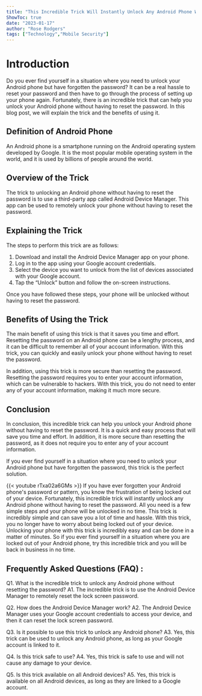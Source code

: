```yaml
---
title: "This Incredible Trick Will Instantly Unlock Any Android Phone Without Having to Reset the Password!"
ShowToc: true 
date: "2023-01-17"
author: "Rose Rodgers" 
tags: ["Technology","Mobile Security"]
---
```

# Introduction
Do you ever find yourself in a situation where you need to unlock your Android phone but have forgotten the password? It can be a real hassle to reset your password and then have to go through the process of setting up your phone again. Fortunately, there is an incredible trick that can help you unlock your Android phone without having to reset the password. In this blog post, we will explain the trick and the benefits of using it. 

## Definition of Android Phone
An Android phone is a smartphone running on the Android operating system developed by Google. It is the most popular mobile operating system in the world, and it is used by billions of people around the world. 

## Overview of the Trick
The trick to unlocking an Android phone without having to reset the password is to use a third-party app called Android Device Manager. This app can be used to remotely unlock your phone without having to reset the password. 

## Explaining the Trick
The steps to perform this trick are as follows: 

1. Download and install the Android Device Manager app on your phone. 
2. Log in to the app using your Google account credentials. 
3. Select the device you want to unlock from the list of devices associated with your Google account. 
4. Tap the “Unlock” button and follow the on-screen instructions. 

Once you have followed these steps, your phone will be unlocked without having to reset the password. 

## Benefits of Using the Trick
The main benefit of using this trick is that it saves you time and effort. Resetting the password on an Android phone can be a lengthy process, and it can be difficult to remember all of your account information. With this trick, you can quickly and easily unlock your phone without having to reset the password. 

In addition, using this trick is more secure than resetting the password. Resetting the password requires you to enter your account information, which can be vulnerable to hackers. With this trick, you do not need to enter any of your account information, making it much more secure. 

## Conclusion
In conclusion, this incredible trick can help you unlock your Android phone without having to reset the password. It is a quick and easy process that will save you time and effort. In addition, it is more secure than resetting the password, as it does not require you to enter any of your account information. 

If you ever find yourself in a situation where you need to unlock your Android phone but have forgotten the password, this trick is the perfect solution.

{{< youtube rTxa02a6GMs >}} 
If you have ever forgotten your Android phone's password or pattern, you know the frustration of being locked out of your device. Fortunately, this incredible trick will instantly unlock any Android phone without having to reset the password. All you need is a few simple steps and your phone will be unlocked in no time. This trick is incredibly simple and can save you a lot of time and hassle. With this trick, you no longer have to worry about being locked out of your device. Unlocking your phone with this trick is incredibly easy and can be done in a matter of minutes. So if you ever find yourself in a situation where you are locked out of your Android phone, try this incredible trick and you will be back in business in no time.

## Frequently Asked Questions (FAQ) :
Q1. What is the incredible trick to unlock any Android phone without resetting the password?
A1. The incredible trick is to use the Android Device Manager to remotely reset the lock screen password.

Q2. How does the Android Device Manager work?
A2. The Android Device Manager uses your Google account credentials to access your device, and then it can reset the lock screen password.

Q3. Is it possible to use this trick to unlock any Android phone?
A3. Yes, this trick can be used to unlock any Android phone, as long as your Google account is linked to it.

Q4. Is this trick safe to use?
A4. Yes, this trick is safe to use and will not cause any damage to your device.

Q5. Is this trick available on all Android devices?
A5. Yes, this trick is available on all Android devices, as long as they are linked to a Google account.



